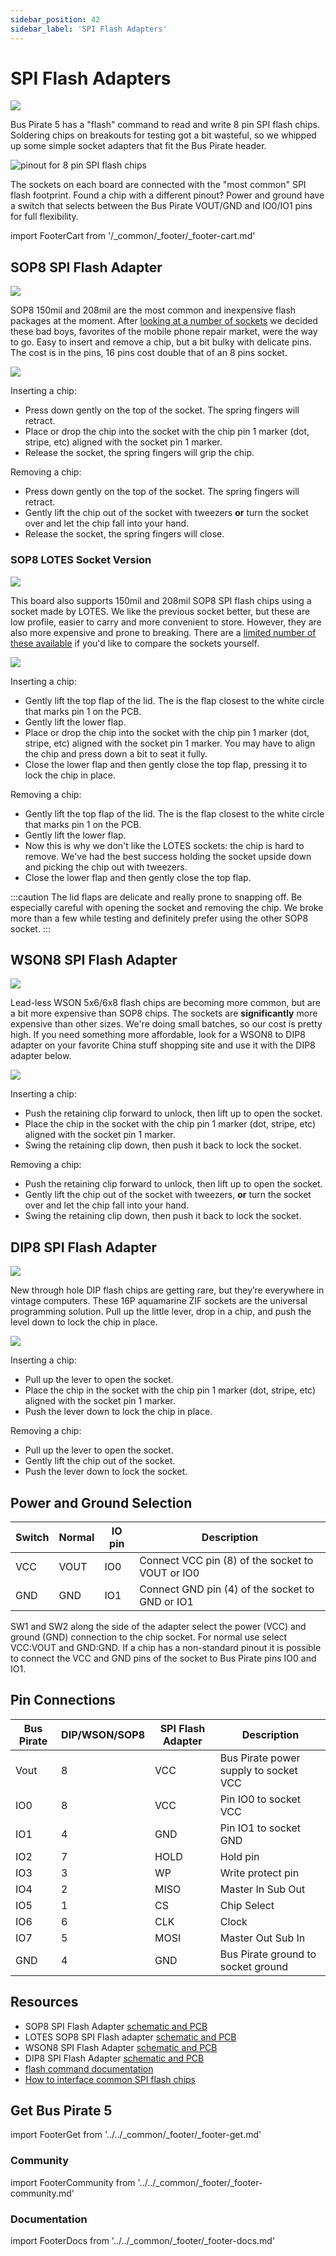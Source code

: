 ```yaml
---
sidebar_position: 42
sidebar_label: 'SPI Flash Adapters'
---
```


# SPI Flash Adapters

![](./img/flash-adapter-all.jpg)   

Bus Pirate 5 has a "flash" command to read and write 8 pin SPI flash chips. Soldering chips on breakouts for testing got a bit wasteful, so we whipped up some simple socket adapters that fit the Bus Pirate header.

![pinout for 8 pin SPI flash chips](./img/spi-flash-pinout.png)

The sockets on each board are connected with the "most common" SPI flash footprint. Found a chip with a different pinout? Power and ground have a switch that selects between the Bus Pirate VOUT/GND and IO0/IO1 pins for full flexibility.

import FooterCart from '/_common/_footer/_footer-cart.md'

<FooterCart/>

## SOP8 SPI Flash Adapter

![](./img/flash-sop8.jpg)

SOP8 150mil and 208mil are the most common and inexpensive flash packages at the moment. After [looking at a number of sockets](https://forum.buspirate.com/t/spi-flash-adapter-socket-reviews/400?u=ian) we decided these bad boys, favorites of the mobile phone repair market, were the way to go. Easy to insert and remove a chip, but a bit bulky with delicate pins. The cost is in the pins, 16 pins cost double that of an 8 pins socket.

![](./img/sop8-use.jpg)

Inserting a chip:
- Press down gently on the top of the socket. The spring fingers will retract.
- Place or drop the chip into the socket with the chip pin 1 marker (dot, stripe, etc) aligned with the socket pin 1 marker.
- Release the socket, the spring fingers will grip the chip.

Removing a chip:
- Press down gently on the top of the socket. The spring fingers will retract.
- Gently lift the chip out of the socket with tweezers **or** turn the socket over and let the chip fall into your hand.
- Release the socket, the spring fingers will close.

### SOP8 LOTES Socket Version

![](./img/flash-sop8-lotes-closed.jpg) 

This board also supports 150mil and 208mil SOP8 SPI flash chips using a socket made by LOTES. We like the previous socket better, but these are low profile, easier to carry and more convenient to store. However, they are also more expensive and prone to breaking. There are a [limited number of these available](https://dirtypcbs.com/store/designer/details/ian/6663/sop8-spi-flash-adapter-for-bus-pirate-5) if you'd like to compare the sockets yourself.
 
![](./img/flash-sop8-lotes-open.jpg)

Inserting a chip:
- Gently lift the top flap of the lid. The is the flap closest to the white circle that marks pin 1 on the PCB.
- Gently lift the lower flap.
- Place or drop the chip into the socket with the chip pin 1 marker (dot, stripe, etc) aligned with the socket pin 1 marker. You may have to align the chip and press down a bit to seat it fully.
- Close the lower flap and then gently close the top flap, pressing it to lock the chip in place.

Removing a chip:
- Gently lift the top flap of the lid. The is the flap closest to the white circle that marks pin 1 on the PCB.
- Gently lift the lower flap.
- Now this is why we don't like the LOTES sockets: the chip is hard to remove. We've had the best success holding the socket upside down and picking the chip out with tweezers. 
- Close the lower flap and then gently close the top flap.

:::caution
The lid flaps are delicate and really prone to snapping off. Be especially careful with opening the socket and removing the chip. We broke more than a few while testing and definitely prefer using the other SOP8 socket.
:::

## WSON8 SPI Flash Adapter

![](./img/flash-wson8.jpg)

Lead-less WSON 5x6/6x8 flash chips are becoming more common, but are a bit more expensive than SOP8 chips. The sockets are **significantly** more expensive than other sizes. We're doing small batches, so our cost is pretty high. If you need something more affordable, look for a WSON8 to DIP8 adapter on your favorite China stuff shopping site and use it with the DIP8 adapter below.

![](./img/wson-use.jpg)

Inserting a chip:
- Push the retaining clip forward to unlock, then lift up to open the socket.
- Place the chip in the socket with the chip pin 1 marker (dot, stripe, etc) aligned with the socket pin 1 marker.
- Swing the retaining clip down, then push it back to lock the socket.

Removing a chip:
- Push the retaining clip forward to unlock, then lift up to open the socket.
- Gently lift the chip out of the socket with tweezers, **or** turn the socket over and let the chip fall into your hand.
- Swing the retaining clip down, then push it back to lock the socket.

## DIP8 SPI Flash Adapter

![](./img/flash-dip8.jpg)

New through hole DIP flash chips are getting rare, but they’re everywhere in vintage computers. These 16P aquamarine ZIF sockets are the universal programming solution. Pull up the little lever, drop in a chip, and push the level down to lock the chip in place. 

![](./img/dip8-use.jpg)

Inserting a chip:
- Pull up the lever to open the socket.
- Place the chip in the socket with the chip pin 1 marker (dot, stripe, etc) aligned with the socket pin 1 marker.
- Push the lever down to lock the chip in place.

Removing a chip:
- Pull up the lever to open the socket.
- Gently lift the chip out of the socket.
- Push the lever down to lock the socket.

## Power and Ground Selection

| Switch | Normal | IO pin | Description |
|--------|-----|-----|-------------|
| VCC   | VOUT | IO0 | Connect VCC pin (8) of the socket to VOUT or IO0|
| GND   | GND | IO1 | Connect GND pin (4) of the socket to GND or IO1|


SW1 and SW2 along the side of the adapter select the power (VCC) and ground (GND) connection to the chip socket. For normal use select VCC:VOUT and GND:GND. If a chip has a non-standard pinout it is possible to connect the VCC and GND pins of the socket to Bus Pirate pins IO0 and IO1. 

## Pin Connections

|Bus Pirate|DIP/WSON/SOP8|SPI Flash Adapter|Description|
|-|-|-|-|
|Vout|8|VCC|Bus Pirate power supply to socket VCC|
|IO0|8|VCC| Pin IO0 to socket VCC|
|IO1|4| GND| Pin IO1 to socket GND|
|IO2|7| HOLD| Hold pin|
|IO3|3| WP| Write protect pin|
|IO4|2| MISO| Master In Sub Out|
|IO5|1|CS|Chip Select|
|IO6|6|CLK|Clock|
|IO7|5| MOSI|Master Out Sub In|
|GND|4|GND|Bus Pirate ground to socket ground|


## Resources

- SOP8 SPI Flash Adapter [schematic and PCB](https://github.com/DangerousPrototypes/BusPirate5-hardware/tree/main/flash-sop-rev3)
- LOTES SOP8 SPI Flash adapter [schematic and PCB](https://github.com/DangerousPrototypes/BusPirate5-hardware/tree/main/flash-sop-lotes-rev3) 
- WSON8 SPI Flash Adapter [schematic and PCB](https://github.com/DangerousPrototypes/BusPirate5-hardware/tree/main/flash-wson-rev3)
- DIP8 SPI Flash Adapter [schematic and PCB](https://github.com/DangerousPrototypes/BusPirate5-hardware/tree/main/flash-dip-rev3)
- [flash command documentation](command-reference/spi-protocol#flash)
- [How to interface common SPI flash chips](devices/spi-flash-chips)

## Get Bus Pirate 5
import FooterGet from '../../_common/_footer/_footer-get.md'

<FooterGet/>

### Community
import FooterCommunity from '../../_common/_footer/_footer-community.md'

<FooterCommunity/>

### Documentation
import FooterDocs from '../../_common/_footer/_footer-docs.md' 

<FooterDocs/>



